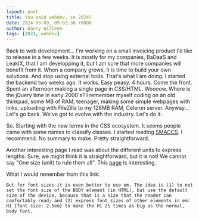 ```yaml
---
layout: post
title: You said webdev, in 2024?
date: 2024-03-09, 09:02:36 +0000
author: Danny Willems
tags: [2024, webdev]
---
```


Back to web development... I'm working on a small invoicing product I'd like to
release in a few weeks. It is mostly for my companies, BaDaaS and LeakIX, that I
am developping it, but I am sure that more companies will benefit from it. When
a company grows, it is time to build your own solutions. And stop using external
tools. That's what I am doing. I started the backend two weeks ago. It works.
Easy peasy. 4 hours. Come the front. Spent an afternoon making a single page in
CSS/HTML. Woooow. Where is the jQuery time in early 2000's? I remember myself
coding on an old thinkpad, some MB of RAM, teenager, making some simple webpages
with links, uploading with FileZilla to my 128MB RAM, Celeron server. Anyway...
Let's go back. We've got to evolve with the industry. Let's do it.

So. Starting with the new terms in the CSS ecosystem. It seems people came with
some names to classify classes. I started reading
[SMACCS](http://smacss.com/book/). I recommend. No summary to make. Pretty
straightforward.

Another interesting page I read was about the different units to express
lengths. Sure, we might think it is straightforward, but it is not! We cannot
say "One size (unit) to rule them all". This
[page](https://www.w3.org/Style/Examples/007/units.en.html) is interesting.

What I would remember from this link:

```
But for font sizes it is even better to use em. The idea is (1) to not set the font size of the BODY element (in HTML), but use the default size of the device, because that is a size that the reader can comfortably read; and (2) express font sizes of other elements in em: H1 {font-size: 2.5em} to make the H1 2½ times as big as the normal, body font.
```
